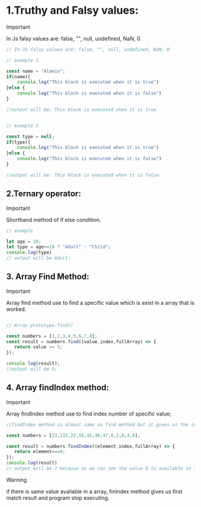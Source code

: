 
# 1.Truthy and Falsy values:

 > [!IMPORTANT]
 > In Js falsy values are: false, "", null, undefined, NaN, 0.

```js
// In Js falsy values are: false, "", null, undefined, NaN, 0

// example 1

const name = "Alamin";
if(name){
    console.log("This block is executed when it is true")
}else {
    console.log("This block is executed when it is false")
}

//output will be: This block is executed when it is true


// example 2

const type = null;
if(type){
    console.log("This block is executed when it is true")
}else {
    console.log("This block is executed when it is false")
}

//output will be: This block is executed when it is false
```

## 2.Ternary operator: 

 > [!IMPORTANT]
 > Shorthand method of if else condition.

 ```js
 // example 

let age = 18;
let type = age>=18 ? "Adult" : "Child";
console.log(type)
// output will be Adult;
 ```

 ## 3. Array Find Method: 

 > [!important]
 > Array find method use to find a specific value which is exist in a array that is worked.

 ```js
 
 // Array.prototype.find()

const numbers = [1,2,3,4,5,6,7,8];
const result = numbers.find((value,index,fullArray) => {
    return value >= 5;
});

console.log(result);
//output will be 5;
 
 ```

 ## 4. Array findIndex method: 

 > [!IMPORTANT]
 > Array findIndex method use to find index number of specific value;

 ```js
 //findIndex method is almost same as find method but it gives us the index number;

const numbers = [23,233,22,55,45,46,47,0,2,0,4,6];

const result = numbers.findIndex((element,index,fullArray) => {
    return element===0;
});
console.log(result)
// output will be 7 because as we can see the value 0 is available in 7 index.
 ```

 > [!warning]
 > if there is same value available in a array, finIndex method gives us first match result and program stop executing.